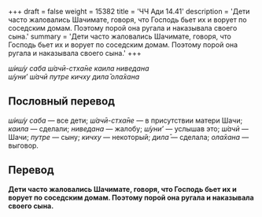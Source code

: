 +++
draft = false
weight = 15382
title = 'ЧЧ Ади 14.41'
description = 'Дети часто жаловались Шачимате, говоря, что Господь бьет их и ворует по соседским домам. Поэтому порой она ругала и наказывала своего сына.'
summary = 'Дети часто жаловались Шачимате, говоря, что Господь бьет их и ворует по соседским домам. Поэтому порой она ругала и наказывала своего сына.'
+++

_ш́иш́у саба ш́ачӣ-стха̄не каила ниведана  
ш́уни’ ш́ачӣ путре кичху дила̄ ола̄хана_

## Пословный перевод

_ш́иш́у_ _саба_ — все дети; _ш́ачӣ_\-_стха̄не_ — в присутствии матери Шачи; _каила_ — сделали; _ниведана_ — жалобу; _ш́уни’_ — услышав это; _ш́ачӣ_ — Шачи; _путре_ — сыну; _кичху_ — некоторый; _дила̄_ — сделала; _ола̄хана_ — выговор.

## Перевод

**Дети часто жаловались Шачимате, говоря, что Господь бьет их и ворует по соседским домам. Поэтому порой она ругала и наказывала своего сына.**
